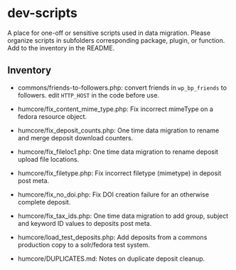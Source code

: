 # dev-scripts

A place for one-off or sensitive scripts used in data migration. Please organize scripts in subfolders corresponding package, plugin, or function. Add to the inventory in the README.

## Inventory

 - commons/friends-to-followers.php: convert friends in `wp_bp_friends` to followers. edit `HTTP_HOST` in the code before use.

 - humcore/fix_content_mime_type.php: Fix incorrect mimeType on a fedora resource object.
 - humcore/fix_deposit_counts.php: One time data migration to rename and merge deposit download counters.
 - humcore/fix_fileloc1.php: One time data migration to rename deposit upload file locations.
 - humcore/fix_filetype.php: Fix incorrect filetype (mimetype) in deposit post meta.
 - humcore/fix_no_doi.php: Fix DOI creation failure for an otherwise complete deposit.
 - humcore/fix_tax_ids.php: One time data migration to add group, subject and keyword ID values to deposits post meta.
 - humcore/load_test_deposits.php: Add deposits from a commons production copy to a solr/fedora test system.

 - humcore/DUPLICATES.md: Notes on duplicate deposit cleanup.
